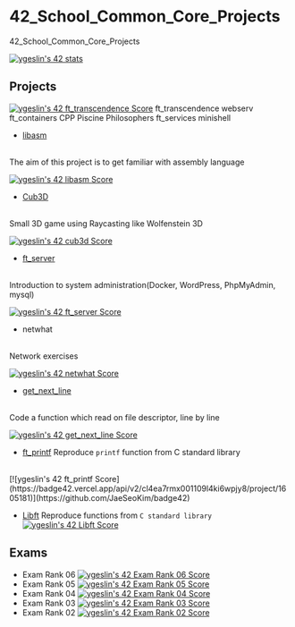 # 42_School_Common_Core_Projects
42_School_Common_Core_Projects

[![ygeslin's 42 stats](https://badge42.vercel.app/api/v2/cl4ea7rmx001109l4ki6wpjy8/stats?cursusId=21&coalitionId=12)](https://github.com/JaeSeoKim/badge42)

## **Projects**
<!-- [ft_transcendence](ft_transcendence) -->
[![ygeslin's 42 ft_transcendence Score](https://badge42.vercel.app/api/v2/cl4ea7rmx001109l4ki6wpjy8/project/2507800)](https://github.com/JaeSeoKim/badge42)
ft_transcendence
webserv
ft_containers
CPP Piscine
Philosophers
ft_services
minishell
- [libasm](libasm)
<br>
The aim of this project is to get familiar with assembly language
<br>

[![ygeslin's 42 libasm Score](https://badge42.vercel.app/api/v2/cl4ea7rmx001109l4ki6wpjy8/project/2024108)](https://github.com/JaeSeoKim/badge42)

- [Cub3D](cub3d)
<br>
Small 3D game using Raycasting like Wolfenstein 3D
<br>

[![ygeslin's 42 cub3d Score](https://badge42.vercel.app/api/v2/cl4ea7rmx001109l4ki6wpjy8/project/1864381)](https://github.com/JaeSeoKim/badge42)

- [ft_server](ft_server)
<br>
Introduction to system administration(Docker, WordPress, PhpMyAdmin, mysql)
<br>

[![ygeslin's 42 ft_server Score](https://badge42.vercel.app/api/v2/cl4ea7rmx001109l4ki6wpjy8/project/1864374)](https://github.com/JaeSeoKim/badge42)

- netwhat
<br>
Network exercises
<br>

[![ygeslin's 42 netwhat Score](https://badge42.vercel.app/api/v2/cl4ea7rmx001109l4ki6wpjy8/project/1605179)](https://github.com/JaeSeoKim/badge42)

- [get_next_line](Get_next_line)
<br>
Code a function which read on file descriptor, line by line
<br>

[![ygeslin's 42 get_next_line Score](https://badge42.vercel.app/api/v2/cl4ea7rmx001109l4ki6wpjy8/project/1627531)](https://github.com/JaeSeoKim/badge42)

- [ft_printf](ft_printf)
Reproduce `printf` function from C standard library
<br>
[![ygeslin's 42 ft_printf Score](https://badge42.vercel.app/api/v2/cl4ea7rmx001109l4ki6wpjy8/project/1605181)](https://github.com/JaeSeoKim/badge42)

- [Libft](libft)
Reproduce functions from `C standard library` <br>
[![ygeslin's 42 Libft Score](https://badge42.vercel.app/api/v2/cl4ea7rmx001109l4ki6wpjy8/project/1585123)](https://github.com/JaeSeoKim/badge42)


## **Exams**
- Exam Rank 06
[![ygeslin's 42 Exam Rank 06 Score](https://badge42.vercel.app/api/v2/cl4ea7rmx001109l4ki6wpjy8/project/2507799)](https://github.com/JaeSeoKim/badge42)
- Exam Rank 05
[![ygeslin's 42 Exam Rank 05 Score](https://badge42.vercel.app/api/v2/cl4ea7rmx001109l4ki6wpjy8/project/2329828)](https://github.com/JaeSeoKim/badge42)
- Exam Rank 04
[![ygeslin's 42 Exam Rank 04 Score](https://badge42.vercel.app/api/v2/cl4ea7rmx001109l4ki6wpjy8/project/2201147)](https://github.com/JaeSeoKim/badge42)
- Exam Rank 03
[![ygeslin's 42 Exam Rank 03 Score](https://badge42.vercel.app/api/v2/cl4ea7rmx001109l4ki6wpjy8/project/2074295)](https://github.com/JaeSeoKim/badge42)
- Exam Rank 02
[![ygeslin's 42 Exam Rank 02 Score](https://badge42.vercel.app/api/v2/cl4ea7rmx001109l4ki6wpjy8/project/1864377)](https://github.com/JaeSeoKim/badge42)